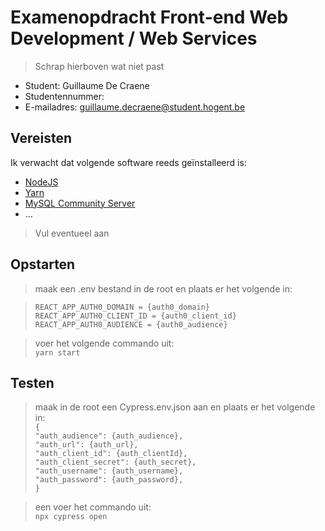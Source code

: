 # Examenopdracht Front-end Web Development / Web Services

> Schrap hierboven wat niet past

- Student: Guillaume De Craene
- Studentennummer: 
- E-mailadres: guillaume.decraene@student.hogent.be

## Vereisten

Ik verwacht dat volgende software reeds geïnstalleerd is:

- [NodeJS](https://nodejs.org)
- [Yarn](https://yarnpkg.com)
- [MySQL Community Server](https://dev.mysql.com/downloads/mysql/)
- ...

> Vul eventueel aan

## Opstarten

> maak een .env bestand in de root en plaats er het volgende in:

> `REACT_APP_AUTH0_DOMAIN = {auth0_domain}`  
> `REACT_APP_AUTH0_CLIENT_ID = {auth0_client_id}`  
> `REACT_APP_AUTH0_AUDIENCE = {auth0_audience}`

> voer het volgende commando uit:  
> `yarn start`

## Testen

> maak in de root een Cypress.env.json aan en plaats er het volgende in:  
> `{`  
>  `"auth_audience": {auth_audience},`  
>  `"auth_url": {auth_url},`  
>  `"auth_client_id": {auth_clientId},`  
>  `"auth_client_secret": {auth_secret},`  
>  `"auth_username": {auth_username},`  
>  `"auth_password": {auth_password},`  
> `}`

> een voer het commando uit:  
> `npx cypress open`
